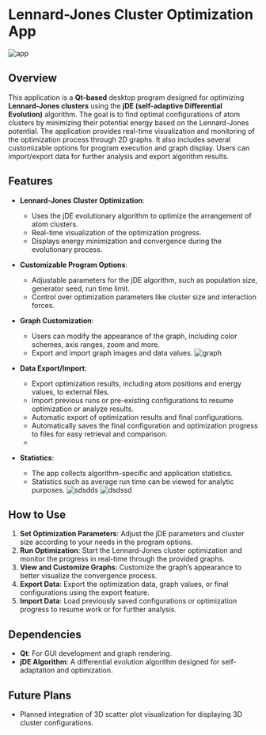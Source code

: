 # Lennard-Jones Cluster Optimization App

![app](https://github.com/user-attachments/assets/66dd3a1e-ccd1-4ca3-a524-8cde47dbbb19)


## Overview

This application is a **Qt-based** desktop program designed for optimizing **Lennard-Jones clusters** using the **jDE (self-adaptive Differential Evolution)** algorithm. The goal is to find optimal configurations of atom clusters by minimizing their potential energy based on the Lennard-Jones potential.
The application provides real-time visualization and monitoring of the optimization process through 2D graphs. It also includes several customizable options for program execution and graph display. Users can import/export data for further analysis and export algorithm results.

## Features

- **Lennard-Jones Cluster Optimization**:
  - Uses the jDE evolutionary algorithm to optimize the arrangement of atom clusters.
  - Real-time visualization of the optimization progress.
  - Displays energy minimization and convergence during the evolutionary process.

- **Customizable Program Options**:
  - Adjustable parameters for the jDE algorithm, such as population size, generator seed, run time limit.
  - Control over optimization parameters like cluster size and interaction forces.

- **Graph Customization**:
  - Users can modify the appearance of the graph, including color schemes, axis ranges, zoom and more.
  - Export and import graph images and data values.
 ![graph](https://github.com/user-attachments/assets/be050a30-fd61-4b57-9e6d-23ded229b35d)



- **Data Export/Import**:
  - Export optimization results, including atom positions and energy values, to external files.
  - Import previous runs or pre-existing configurations to resume optimization or analyze results.
  - Automatic export of optimization results and final configurations.
  - Automatically saves the final configuration and optimization progress to files for easy retrieval and comparison.
  - 
- **Statistics**:
  - The app collects algorithm-specific and application statistics.
  - Statistics such as average run time can be viewed for analytic purposes.
  ![sdsdds](https://github.com/user-attachments/assets/b954dbd3-240c-4af9-a400-860b549df2a5)
  ![dsdssd](https://github.com/user-attachments/assets/5a7263ec-cd9f-4809-8ea5-4657f390ce10)


## How to Use

1. **Set Optimization Parameters**: Adjust the jDE parameters and cluster size according to your needs in the program options.
2. **Run Optimization**: Start the Lennard-Jones cluster optimization and monitor the progress in real-time through the provided graphs.
3. **View and Customize Graphs**: Customize the graph’s appearance to better visualize the convergence process.
4. **Export Data**: Export the optimization data, graph values, or final configurations using the export feature.
5. **Import Data**: Load previously saved configurations or optimization progress to resume work or for further analysis.

## Dependencies

- **Qt**: For GUI development and graph rendering.
- **jDE Algorithm**: A differential evolution algorithm designed for self-adaptation and optimization.

## Future Plans

- Planned integration of 3D scatter plot visualization for displaying 3D cluster configurations.
